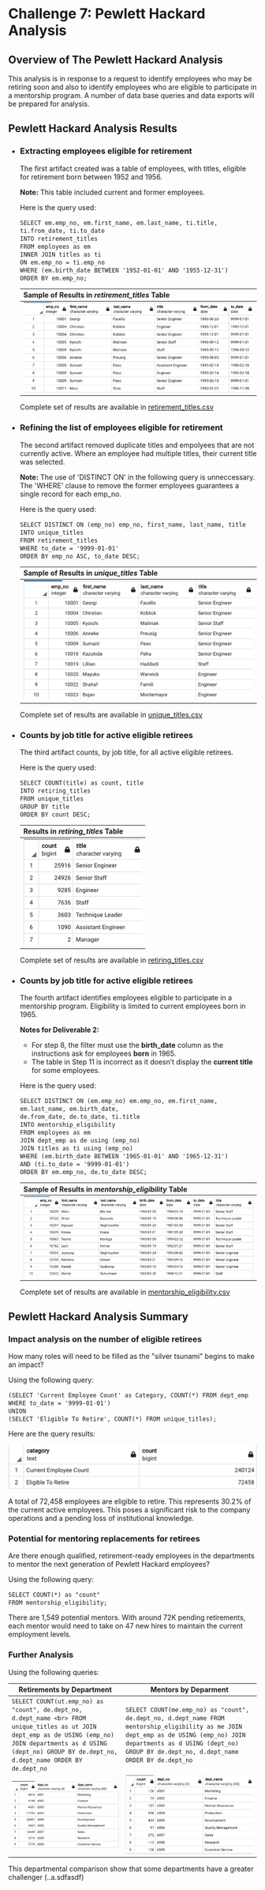 # Challenge 7: Pewlett Hackard Analysis
## Overview of The Pewlett Hackard Analysis
This analysis is in response to a request to identify employees who may be retiring soon and also to identify employees who are eligible to participate in a mentorship program. A number of data base queries and data exports will be prepared for analysis.

## Pewlett Hackard Analysis Results

* ### Extracting employees eligible for retirement
  The first artifact created was a table of employees, with titles, eligible for retirement born between 1952 and 1956.

  **Note:** This table included current and former employees. 

  Here is the query used:
  ```
  SELECT em.emp_no, em.first_name, em.last_name, ti.title, ti.from_date, ti.to_date
  INTO retirement_titles
  FROM employees as em
  INNER JOIN titles as ti
  ON em.emp_no = ti.emp_no
  WHERE (em.birth_date BETWEEN '1952-01-01' AND '1955-12-31')
  ORDER BY em.emp_no;
  ```
  | Sample of Results in *retirement_titles* Table | 
  | --- |
  | ![](https://github.com/Hala-INTJ/Pewlett-Hackard-Analysis/blob/main/Queries/retirement_titles.png) | 
  Complete set of results are available in [retirement_titles.csv](https://github.com/Hala-INTJ/Pewlett-Hackard-Analysis/blob/main/Data/retirement_titles.csv)

* ### Refining the list of employees eligible for retirement
  The second artifact removed duplicate titles and empolyees that are not currently active. Where an employee had multiple titles, their current title was selected.

  **Note:** The use of 'DISTINCT ON' in the following query is unneccessary. The 'WHERE' clause to remove the former employees guarantees a single record for each emp_no.

  Here is the query used:
  ```
  SELECT DISTINCT ON (emp_no) emp_no, first_name, last_name, title
  INTO unique_titles
  FROM retirement_titles
  WHERE to_date = '9999-01-01'
  ORDER BY emp_no ASC, to_date DESC;
  ```
  | Sample of Results in *unique_titles* Table | 
  | --- |
  | ![](https://github.com/Hala-INTJ/Pewlett-Hackard-Analysis/blob/main/Queries/unique_titles.png) | 
  Complete set of results are available in [unique_titles.csv](https://github.com/Hala-INTJ/Pewlett-Hackard-Analysis/blob/main/Data/unique_titles.csv)
* ### Counts by job title for active eligible retirees
  The third artifact counts, by job title, for all active eligible retirees. 

  Here is the query used:
  ```
  SELECT COUNT(title) as count, title
  INTO retiring_titles
  FROM unique_titles
  GROUP BY title
  ORDER BY count DESC;
  ```

  | Results in *retiring_titles* Table | 
  | --- |
  | ![](https://github.com/Hala-INTJ/Pewlett-Hackard-Analysis/blob/main/Queries/retiring_titles.png) | 
  Complete set of results are available in [retiring_titles.csv](https://github.com/Hala-INTJ/Pewlett-Hackard-Analysis/blob/main/Data/retiring_tiles.csv)

* ### Counts by job title for active eligible retirees
  The fourth artifact identifies employees eligible to participate in a mentorship program. Eligibility is limited to current employees born in 1965.

  **Notes for Deliverable 2:** 
  - For step 8, the filter must use the **birth_date** column as the instructions ask for employees **born** in 1965.
  - The table in Step 11 is incorrect as it doesn’t display the **current title** for some employees. 

  Here is the query used:
  ```
  SELECT DISTINCT ON (em.emp_no) em.emp_no, em.first_name, em.last_name, em.birth_date,
  de.from_date, de.to_date, ti.title
  INTO mentorship_eligibility
  FROM employees as em 
  JOIN dept_emp as de using (emp_no)
  JOIN titles as ti using (emp_no)
  WHERE (em.birth_date BETWEEN '1965-01-01' AND '1965-12-31')
  AND (ti.to_date = '9999-01-01')
  ORDER BY em.emp_no, de.to_date DESC;
  ```

  | Sample of Results in *mentorship_eligibility* Table | 
  | --- |
  | ![](https://github.com/Hala-INTJ/Pewlett-Hackard-Analysis/blob/main/Queries/mentorship_eligibility.png) | 
  Complete set of results are available in [mentorship_eligibility.csv](https://github.com/Hala-INTJ/Pewlett-Hackard-Analysis/blob/main/Data/mentorship_eligibility.csv)
## Pewlett Hackard Analysis Summary

### Impact analysis on the number of eligible retirees
How many roles will need to be filled as the "silver tsunami" begins to make an impact?

Using the following query:
```
(SELECT 'Current Employee Count' as Category, COUNT(*) FROM dept_emp 
WHERE to_date = '9999-01-01')
UNION
(SELECT 'Eligible To Retire', COUNT(*) FROM unique_titles);
```
Here are the query results:

![](https://github.com/Hala-INTJ/Pewlett-Hackard-Analysis/blob/main/Queries/Count%20By%20Category.png)

A total of 72,458 employees are eligible to retire. This represents 30.2% of the current active employees. This poses a significant risk to the company operations and a pending loss of institutional knowledge. 
### Potential for mentoring replacements for retirees
Are there enough qualified, retirement-ready employees 
in the departments to mentor the next generation of Pewlett Hackard employees?

Using the following query:
```
SELECT COUNT(*) as "count"
FROM mentorship_eligibility;
```

There are 1,549 potential mentors. With around 72K pending retirements, each mentor would need to take on 47 new hires to maintain the current employment levels.
### Further Analysis

Using the following queries:

| Retirements by Department | Mentors by Deparment | 
| --- | --- |
| ``` SELECT COUNT(ut.emp_no) as "count", de.dept_no, d.dept_name <br> FROM unique_titles as ut JOIN dept_emp as de USING (emp_no) JOIN departments as d USING (dept_no) GROUP BY de.dept_no, d.dept_name ORDER BY de.dept_no ```| ``` SELECT COUNT(me.emp_no) as "count", de.dept_no, d.dept_name FROM mentorship_eligibility as me JOIN dept_emp as de USING (emp_no) JOIN departments as d USING (dept_no) GROUP BY de.dept_no, d.dept_name ORDER BY de.dept_no ``` |
| ![](https://github.com/Hala-INTJ/Pewlett-Hackard-Analysis/blob/main/Queries/Retirements%20By%20Department.png) | ![](https://github.com/Hala-INTJ/Pewlett-Hackard-Analysis/blob/main/Queries/Mentors%20By%20Department.png)|

This departmental comparison show that some departments have a greater challenger (..a.sdfasdf)
